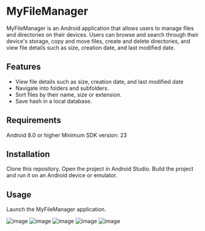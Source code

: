 # MyFileManager
MyFileManager is an Android application that allows users to manage files and directories on their devices. Users can browse and search through their device's storage, copy and move files, create and delete directories, and view file details such as size, creation date, and last modified date.

## Features
- View file details such as size, creation date, and last modified date
- Navigate into folders and subfolders.
- Sort files by their name, size or extension.
- Save hash in a local database.

## Requirements
Android 8.0  or higher
Minimum SDK version: 23
## Installation
Clone this repository.
Open the project in Android Studio.
Build the project and run it on an Android device or emulator.
## Usage
Launch the MyFileManager application.

![image](https://github.com/DeadRick/FileManagerTaskVK/assets/39325834/74c8d4c5-6f5d-4864-978e-16e3d2ba6b40)
![image](https://github.com/DeadRick/FileManagerTaskVK/assets/39325834/21c2f378-3337-4efc-940f-0299c23de02e)
![image](https://github.com/DeadRick/FileManagerTaskVK/assets/39325834/a135017f-4f3a-47ac-ad39-e7d31474d40c)
![image](https://github.com/DeadRick/FileManagerTaskVK/assets/39325834/0532bfec-e8a4-4c2b-90dc-685e783f7282)
![image](https://github.com/DeadRick/FileManagerTaskVK/assets/39325834/d1071474-df79-49bb-af53-ae12cbc7de69)

